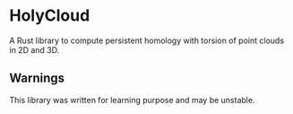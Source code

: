# HolyCloud
A Rust library to compute persistent homology with torsion of point clouds in 2D and 3D.

## Warnings
This library was written for learning purpose and may be unstable.
